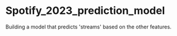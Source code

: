 # Spotify_2023_prediction_model
Building a model that predicts 'streams' based on the other features.
